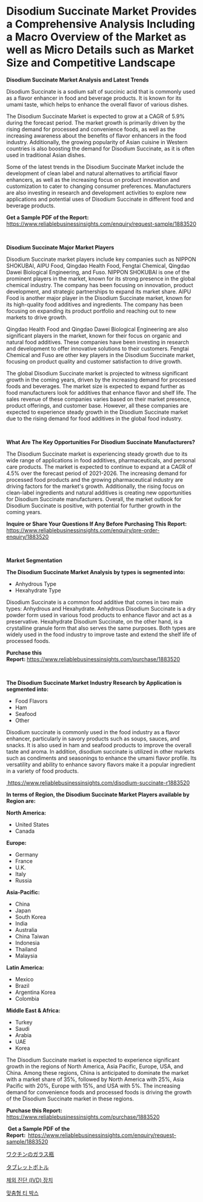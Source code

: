 <p><h1>Disodium Succinate Market Provides a Comprehensive Analysis Including a Macro Overview of the Market as well as Micro Details such as Market Size and Competitive Landscape</h1></p><p><strong>Disodium Succinate Market Analysis and Latest Trends</strong></p>
<p><p>Disodium Succinate is a sodium salt of succinic acid that is commonly used as a flavor enhancer in food and beverage products. It is known for its umami taste, which helps to enhance the overall flavor of various dishes.</p><p>The Disodium Succinate Market is expected to grow at a CAGR of 5.9% during the forecast period. The market growth is primarily driven by the rising demand for processed and convenience foods, as well as the increasing awareness about the benefits of flavor enhancers in the food industry. Additionally, the growing popularity of Asian cuisine in Western countries is also boosting the demand for Disodium Succinate, as it is often used in traditional Asian dishes.</p><p>Some of the latest trends in the Disodium Succinate Market include the development of clean label and natural alternatives to artificial flavor enhancers, as well as the increasing focus on product innovation and customization to cater to changing consumer preferences. Manufacturers are also investing in research and development activities to explore new applications and potential uses of Disodium Succinate in different food and beverage products.</p></p>
<p><strong>Get a Sample PDF of the Report:&nbsp;</strong> <a href="https://www.reliablebusinessinsights.com/enquiry/request-sample/1883520">https://www.reliablebusinessinsights.com/enquiry/request-sample/1883520</a></p>
<p>&nbsp;</p>
<p><strong>Disodium Succinate Major Market Players</strong></p>
<p><p>Disodium Succinate market players include key companies such as NIPPON SHOKUBAI, AIPU Food, Qingdao Health Food, Fengtai Chemical, Qingdao Dawei Biological Engineering, and Fuso. NIPPON SHOKUBAI is one of the prominent players in the market, known for its strong presence in the global chemical industry. The company has been focusing on innovation, product development, and strategic partnerships to expand its market share. AIPU Food is another major player in the Disodium Succinate market, known for its high-quality food additives and ingredients. The company has been focusing on expanding its product portfolio and reaching out to new markets to drive growth.</p><p>Qingdao Health Food and Qingdao Dawei Biological Engineering are also significant players in the market, known for their focus on organic and natural food additives. These companies have been investing in research and development to offer innovative solutions to their customers. Fengtai Chemical and Fuso are other key players in the Disodium Succinate market, focusing on product quality and customer satisfaction to drive growth.</p><p>The global Disodium Succinate market is projected to witness significant growth in the coming years, driven by the increasing demand for processed foods and beverages. The market size is expected to expand further as food manufacturers look for additives that enhance flavor and shelf life. The sales revenue of these companies varies based on their market presence, product offerings, and customer base. However, all these companies are expected to experience steady growth in the Disodium Succinate market due to the rising demand for food additives in the global food industry.</p></p>
<p>&nbsp;</p>
<p><strong>What Are The Key Opportunities For Disodium Succinate Manufacturers?</strong></p>
<p><p>The Disodium Succinate market is experiencing steady growth due to its wide range of applications in food additives, pharmaceuticals, and personal care products. The market is expected to continue to expand at a CAGR of 4.5% over the forecast period of 2021-2026. The increasing demand for processed food products and the growing pharmaceutical industry are driving factors for the market's growth. Additionally, the rising focus on clean-label ingredients and natural additives is creating new opportunities for Disodium Succinate manufacturers. Overall, the market outlook for Disodium Succinate is positive, with potential for further growth in the coming years.</p></p>
<p><strong>Inquire or Share Your Questions If Any Before Purchasing This Report:</strong> <a href="https://www.reliablebusinessinsights.com/enquiry/pre-order-enquiry/1883520">https://www.reliablebusinessinsights.com/enquiry/pre-order-enquiry/1883520</a></p>
<p>&nbsp;</p>
<p><strong>Market Segmentation</strong></p>
<p><strong>The Disodium Succinate Market Analysis by types is segmented into:</strong></p>
<p><ul><li>Anhydrous Type</li><li>Hexahydrate Type</li></ul></p>
<p><p>Disodium Succinate is a common food additive that comes in two main types: Anhydrous and Hexahydrate. Anhydrous Disodium Succinate is a dry powder form used in various food products to enhance flavor and act as a preservative. Hexahydrate Disodium Succinate, on the other hand, is a crystalline granule form that also serves the same purposes. Both types are widely used in the food industry to improve taste and extend the shelf life of processed foods.</p></p>
<p><strong>Purchase this Report:&nbsp;</strong><a href="https://www.reliablebusinessinsights.com/purchase/1883520">https://www.reliablebusinessinsights.com/purchase/1883520</a></p>
<p>&nbsp;</p>
<p><strong>The Disodium Succinate Market Industry Research by Application is segmented into:</strong></p>
<p><ul><li>Food Flavors</li><li>Ham</li><li>Seafood</li><li>Other</li></ul></p>
<p><p>Disodium succinate is commonly used in the food industry as a flavor enhancer, particularly in savory products such as soups, sauces, and snacks. It is also used in ham and seafood products to improve the overall taste and aroma. In addition, disodium succinate is utilized in other markets such as condiments and seasonings to enhance the umami flavor profile. Its versatility and ability to enhance savory flavors make it a popular ingredient in a variety of food products.</p></p>
<p><a href="https://www.reliablebusinessinsights.com/disodium-succinate-r1883520">&nbsp;https://www.reliablebusinessinsights.com/disodium-succinate-r1883520</a></p>
<p><strong>In terms of Region, the Disodium Succinate Market Players available by Region are:</strong></p>
<p>
    <p> <strong> North America: </strong>
        <ul>
            <li>United States</li>
            <li>Canada</li>
        </ul>
        </p> 
    <p> <strong> Europe: </strong>
        <ul>
            <li>Germany</li>
            <li>France</li>
            <li>U.K.</li>
            <li>Italy</li>
            <li>Russia</li>
        </ul>
        </p> 
    <p> <strong> Asia-Pacific: </strong>
        <ul>
            <li>China</li>
            <li>Japan</li>
            <li>South Korea</li>
            <li>India</li>
            <li>Australia</li>
            <li>China Taiwan</li>
            <li>Indonesia</li>
            <li>Thailand</li>
            <li>Malaysia</li>
        </ul>
        </p> 
    <p> <strong> Latin America: </strong>
        <ul>
            <li>Mexico</li>
            <li>Brazil</li>
            <li>Argentina Korea</li>
            <li>Colombia</li>
        </ul>
        </p> 
    <p> <strong> Middle East & Africa: </strong>
        <ul>
            <li>Turkey</li>
            <li>Saudi</li>
            <li>Arabia</li>
            <li>UAE</li>
            <li>Korea</li>
        </ul>
    </p>
    </p>
<p><p>The Disodium Succinate market is expected to experience significant growth in the regions of North America, Asia Pacific, Europe, USA, and China. Among these regions, China is anticipated to dominate the market with a market share of 35%, followed by North America with 25%, Asia Pacific with 20%, Europe with 15%, and USA with 5%. The increasing demand for convenience foods and processed foods is driving the growth of the Disodium Succinate market in these regions.</p></p>
<p><strong>Purchase this Report: </strong><a href="https://www.reliablebusinessinsights.com/purchase/1883520">https://www.reliablebusinessinsights.com/purchase/1883520</a></p>
<p>&nbsp;<strong>Get a Sample PDF of the Report:&nbsp;&nbsp;</strong><a href="https://www.reliablebusinessinsights.com/enquiry/request-sample/1883520">https://www.reliablebusinessinsights.com/enquiry/request-sample/1883520</a></p>
<p><strong></strong></p>
<p><p><a href="https://medium.com/@camerondowd204/%E6%AC%A1%E3%81%AE%E6%96%87%E7%AB%A0%E3%82%92%E6%97%A5%E6%9C%AC%E8%AA%9E%E3%81%AB%E7%BF%BB%E8%A8%B3%E3%81%97%E3%81%A6%E3%81%8F%E3%81%A0%E3%81%95%E3%81%84-%E8%A3%BD%E5%93%81%E3%82%BF%E3%82%A4%E3%83%97-%E3%82%A2%E3%83%97%E3%83%AA%E3%82%B1%E3%83%BC%E3%82%B7%E3%83%A7%E3%83%B3-%E5%9C%B0%E5%9F%9F%E5%88%A5%E3%81%AE%E3%82%B0%E3%83%AD%E3%83%BC%E3%83%90%E3%83%AB%E3%83%AF%E3%82%AF%E3%83%81%E3%83%B3%E7%94%A8%E3%82%AC%E3%83%A9%E3%82%B9%E3%83%9C%E3%83%88%E3%83%AB%E5%B8%82%E5%A0%B4%E8%A6%8F%E6%A8%A1%E3%81%A8%E3%82%B7%E3%82%A7%E3%82%A2%E5%88%86%E6%9E%90-2024%E5%B9%B4-2031%E5%B9%B4-5a5d561034e8">ワクチンのガラス瓶</a></p><p><a href="https://medium.com/@neilmartin36/%E3%82%BF%E3%83%96%E3%83%AC%E3%83%83%E3%83%88%E3%83%9C%E3%83%88%E3%83%AB%E5%B8%82%E5%A0%B4-2024%E5%B9%B4%E3%81%8B%E3%82%892031%E5%B9%B4%E3%81%BE%E3%81%A7%E3%81%AE%E4%B8%96%E7%95%8C%E5%B8%82%E5%A0%B4%E5%8B%95%E5%90%91%E3%81%A8%E5%A3%B2%E3%82%8A%E4%B8%8A%E3%81%92%E3%83%88%E3%83%AC%E3%83%B3%E3%83%89-bad72aae3b3a">タブレットボトル</a></p><p><a href="https://medium.com/@gunawanbudi081/%EC%9D%B8%EC%B2%B4-%EC%99%B8%EC%A7%84%EB%8B%A8-ivd-%EA%B8%B0%EA%B8%B0-%EC%8B%9C%EC%9E%A5-%EC%A0%90%EC%9C%A0%EC%9C%A8-%ED%81%AC%EA%B8%B0-%EB%8F%99%ED%96%A5-%EC%82%B0%EC%97%85-%EB%B6%84%EC%84%9D-%EB%B3%B4%EA%B3%A0%EC%84%9C-%EC%9D%91%EC%9A%A9-%ED%94%84%EB%A1%9C%EA%B7%B8%EB%9E%A8%EB%B3%84-%EC%9E%84%EC%83%81-%EC%8B%A4%ED%97%98%EC%8B%A4-%EC%A7%84%EB%8B%A8-%EC%84%BC%ED%84%B0-%EC%9C%A0%ED%98%95%EB%B3%84-%EC%9E%84%EC%83%81-%ED%99%94%ED%95%99-%EB%B6%84%EC%84%9D%EA%B8%B0-%EC%A0%95%EB%A7%A5-%EC%A3%BC%EC%82%AC-%EC%9D%98%EB%A3%8C-%EA%B8%B0%EA%B8%B0-54c2032d08b9">체외 진단 (IVD) 장치</a></p><p><a href="https://medium.com/@gunawanbudi081/%EA%B8%80%EB%A1%9C%EB%B2%8C-%EB%A7%9E%EC%B6%A4%ED%98%95-%EC%B0%A8-%EC%83%81%EC%9E%90-%EC%8B%9C%EC%9E%A5-%EA%B7%9C%EB%AA%A8%EB%8A%94-%EC%97%B0%ED%8F%89%EA%B7%A0-%EC%84%B1%EC%9E%A5%EB%A5%A0%EC%9D%B4-%EB%A1%9C-%EB%8F%84%EB%8B%AC%ED%95%A0-%EA%B2%83%EC%9C%BC%EB%A1%9C-%EC%98%88%EC%83%81%EB%90%98%EB%A9%B0-%EC%9D%B4-%EB%B3%B4%EA%B3%A0%EC%84%9C%EB%8A%94-%EC%8B%9C%EC%9E%A5-%EC%84%B1%EC%9E%A5-%ED%8A%B8%EB%A0%8C%EB%93%9C-%EA%B8%B0%ED%9A%8C-%EB%B0%8F-2024%EB%85%84%EB%B6%80%ED%84%B0-2031%EB%85%84%EA%B9%8C%EC%A7%80%EC%9D%98-%EC%98%88%EC%B8%A1%EC%9D%84-%EB%8B%A4%EB%A3%B9%EB%8B%88%EB%8B%A4-2b2589d22bae">맞춤형 티 박스</a></p></p>